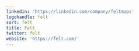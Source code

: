 ```yaml
---
linkedin: 'https://linkedin.com/company/feltmaps'
logohandle: felt
sort: felt
title: Felt
twitter: felt
website: 'https://felt.com/'
---
```

